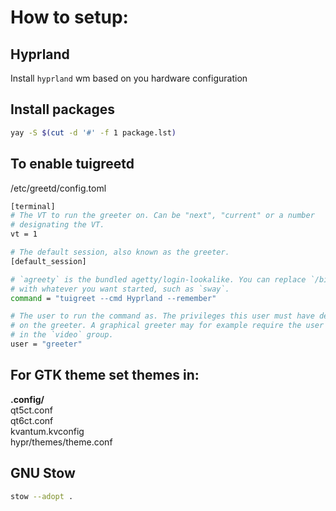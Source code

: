 # How to setup:

## Hyprland
Install `hyprland` wm based on you hardware configuration

## Install packages
```bash
yay -S $(cut -d '#' -f 1 package.lst)
```

## To enable **tuigreetd**
/etc/greetd/config.toml
```bash
[terminal]
# The VT to run the greeter on. Can be "next", "current" or a number
# designating the VT.
vt = 1

# The default session, also known as the greeter.
[default_session]

# `agreety` is the bundled agetty/login-lookalike. You can replace `/bin/sh`
# with whatever you want started, such as `sway`.
command = "tuigreet --cmd Hyprland --remember"

# The user to run the command as. The privileges this user must have depends
# on the greeter. A graphical greeter may for example require the user to be
# in the `video` group.
user = "greeter"
```

## For **GTK theme** set themes in:

**.config/** <br>
qt5ct.conf <br>
qt6ct.conf <br>
kvantum.kvconfig <br>
hypr/themes/theme.conf <br>

## GNU Stow
```bash
stow --adopt .
```
